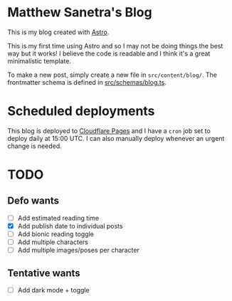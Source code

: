 # Matthew Sanetra's Blog

This is my blog created with [Astro](https://astro.build/).

This is my first time using Astro and so I may not be doing
things the best way but it works! I believe the code is readable
and I think it's a great minimalistic template.

To make a new post, simply create a new file in `src/content/blog/`. The frontmatter schema is defined in [src/schemas/blog.ts](./src/schemas/blog.ts).

# Scheduled deployments

This blog is deployed to [Cloudflare Pages](https://pages.dev/) and I have a `cron` job set to deploy daily at 15:00 UTC. I can also manually
deploy whenever an urgent change is needed.

# TODO

## Defo wants

- [ ] Add estimated reading time
- [x] Add publish date to individual posts
- [ ] Add bionic reading toggle
- [ ] Add multiple characters
- [ ] Add multiple images/poses per character

## Tentative wants

- [ ] Add dark mode + toggle
